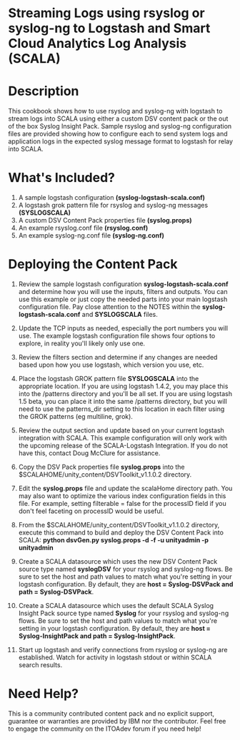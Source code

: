 # Streaming Logs using rsyslog or syslog-ng to Logstash and Smart Cloud Analytics Log Analysis (SCALA)

# Description

This cookbook shows how to use rsyslog and syslog-ng with logstash to stream logs into SCALA using either a custom DSV content pack or the out of the box Syslog Insight Pack. Sample rsyslog and syslog-ng configuration files are provided showing how to configure each to send system logs and application logs in the expected syslog message format to logstash for relay into SCALA.

# What's Included?

1. A sample logstash configuration **(syslog-logstash-scala.conf)**
2. A logstash grok pattern file for rsyslog and syslog-ng messages **(SYSLOGSCALA)**
3. A custom DSV Content Pack properties file **(syslog.props)**
4. An example rsyslog.conf file **(rsyslog.conf)**
5. An example syslog-ng.conf file **(syslog-ng.conf)**

# Deploying the Content Pack

1. Review the sample logstash configuration **syslog-logstash-scala.conf** and determine how you will use the inputs, filters and outputs.  You can use this example or just copy the needed parts into your main logstash configuration file. Pay close attention to the NOTES within the **syslog-logstash-scala.conf** and **SYSLOGSCALA** files.

2. Update the TCP inputs as needed, especially the port numbers you will use. The example logstash configuration file shows four options to explore, in reality you'll likely only use one.

3. Review the filters section and determine if any changes are needed based upon how you use logstash, which version you use, etc. 

4. Place the logstash GROK pattern file **SYSLOGSCALA** into the appropriate location.  If you are using logstash 1.4.2, you may place this into the /patterns directory and you'll be all set. If you are using logstash 1.5 beta, you can place it into the same /patterns directory, but you will need to use the patterns_dir setting to this location in each filter using the GROK patterns (eg multiline, grok).

5. Review the output section and update based on your current logstash integration with SCALA. This example configuration will only work with the upcoming release of the SCALA-Logstash Integration.  If you do not have this, contact Doug McClure for assistance.

6. Copy the DSV Pack properties file **syslog.props** into the $SCALAHOME/unity_content/DSVToolkit_v1.1.0.2 directory.

7. Edit the **syslog.props** file and update the scalaHome directory path.  You may also want to optimize the various index configuration fields in this file. For example, setting filterable = false for the processID field if you don't feel faceting on processID would be useful.

8. From the $SCALAHOME/unity_content/DSVToolkit_v1.1.0.2 directory, execute this command to build and deploy the DSV Content Pack into SCALA: **python dsvGen.py syslog.props -d -f -u unityadmin -p unityadmin**

9. Create a SCALA datasource which uses the new DSV Content Pack source type named **syslogDSV** for your rsyslog and syslog-ng flows. Be sure to set the host and path values to match what you're setting in your logstash configuration. By default, they are **host = Syslog-DSVPack and path = Syslog-DSVPack**.

10. Create a SCALA datasource which uses the default SCALA Syslog Insight Pack source type named **Syslog** for your rsyslog and syslog-ng flows. Be sure to set the host and path values to match what you're setting in your logstash configuration. By default, they are **host = Syslog-InsightPack and path = Syslog-InsightPack**.

11. Start up logstash and verify connections from rsyslog or syslog-ng are established. Watch for activity in logstash stdout or within SCALA search results.

# Need Help?

This is a community contributed content pack and no explicit support, guarantee or warranties are provided by IBM nor the contributor. Feel free to engage the community on the ITOAdev forum if you need help!